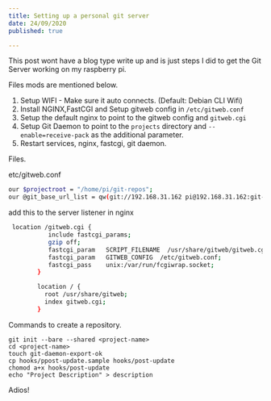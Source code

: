 ```yaml
---
title: Setting up a personal git server
date: 24/09/2020
published: true

---
```




This post wont have a blog type write up and is just steps I did to get the Git Server working on my raspberry pi. 

Files mods are mentioned below.

1. Setup WIFI - Make sure it auto connects. (Default: Debian CLI Wifi)
2. Install NGINX,FastCGI and Setup gitweb config in `/etc/gitweb.conf`
3. Setup the default nginx to point to the gitweb config and `gitweb.cgi`
4. Setup Git Daemon to point to the `projects` directory and `--enable=receive-pack` as the additional parameter.
5. Restart services, nginx, fastcgi, git daemon.

Files.

etc/gitweb.conf

```sh
our $projectroot = "/home/pi/git-repos";
our @git_base_url_list = qw(git://192.168.31.162 pi@192.168.31.162:git-repos);
```

add this to the server listener in nginx 

```sh
 location /gitweb.cgi {
           include fastcgi_params;
           gzip off;
           fastcgi_param   SCRIPT_FILENAME  /usr/share/gitweb/gitweb.cgi;
           fastcgi_param   GITWEB_CONFIG  /etc/gitweb.conf;
           fastcgi_pass    unix:/var/run/fcgiwrap.socket;
        }

        location / {
          root /usr/share/gitweb;
          index gitweb.cgi;
        }
```

Commands to create a repository. 

```
git init --bare --shared <project-name>
cd <project-name>
touch git-daemon-export-ok
cp hooks/ppost-update.sample hooks/post-update
chomod a+x hooks/post-update
echo "Project Description" > description
```



Adios!